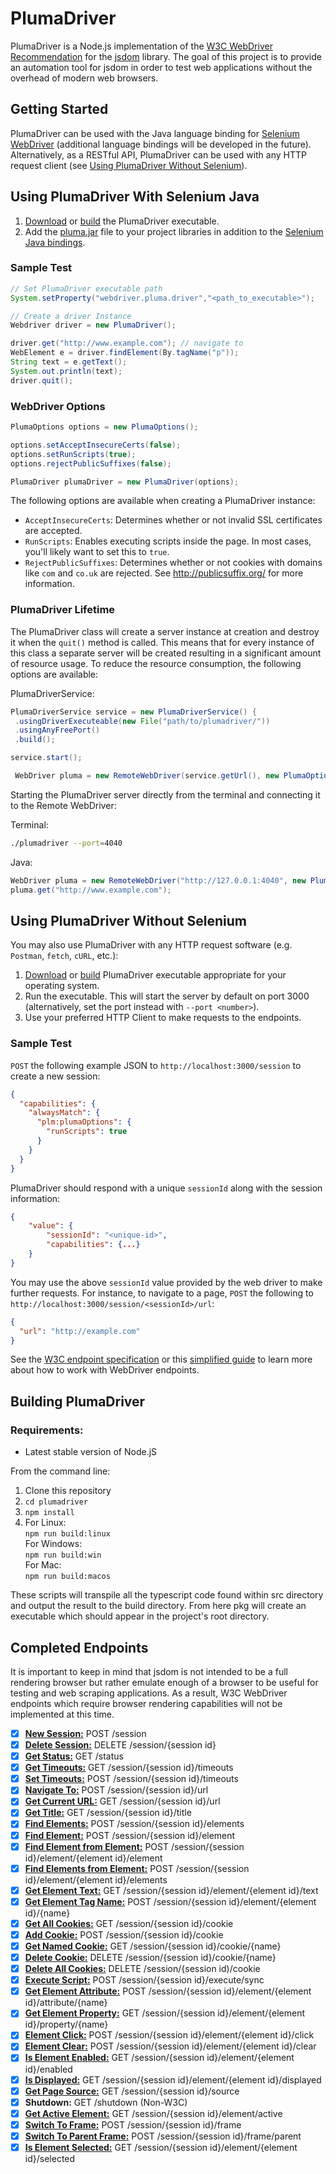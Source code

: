 # PlumaDriver

PlumaDriver is a Node.js implementation of the [W3C WebDriver Recommendation](https://www.w3.org/TR/webdriver1/#protocol) for the [jsdom](https://github.com/jsdom/jsdom) library. The goal of this project is to provide an automation tool for jsdom in order to test web applications without the overhead of modern web browsers.

## Getting Started

PlumaDriver can be used with the Java language binding for [Selenium WebDriver](https://www.seleniumhq.org/projects/webdriver/) (additional language bindings will be developed in the future). Alternatively, as a RESTful API, PlumaDriver can be used with any HTTP request client (see [Using PlumaDriver Without Selenium](#using-plumadriver-without-selenium)).

## Using PlumaDriver With Selenium Java

1. [Download](https://github.com/Seneca-CDOT/plumadriver/releases) or [build](#building-plumadriver) the PlumaDriver executable.
2. Add the [pluma.jar](/selenium/Java/client) file to your project libraries in addition to the [Selenium Java bindings](https://www.seleniumhq.org/download/).

### Sample Test

```java
// Set PlumaDriver executable path
System.setProperty("webdriver.pluma.driver","<path_to_executable>");

// Create a driver Instance
Webdriver driver = new PlumaDriver();

driver.get("http://www.example.com"); // navigate to
WebElement e = driver.findElement(By.tagName("p"));
String text = e.getText();
System.out.println(text);
driver.quit();
```

### WebDriver Options

```java
PlumaOptions options = new PlumaOptions();

options.setAcceptInsecureCerts(false);
options.setRunScripts(true);
options.rejectPublicSuffixes(false);

PlumaDriver plumaDriver = new PlumaDriver(options);
```

The following options are available when creating a PlumaDriver instance:

- `AcceptInsecureCerts`: Determines whether or not invalid SSL certificates are accepted.
- `RunScripts`: Enables executing scripts inside the page. In most cases, you'll likely want to set this to `true`.
- `RejectPublicSuffixes`: Determines whether or not cookies with domains like `com` and `co.uk` are rejected. See http://publicsuffix.org/ for more information.

### PlumaDriver Lifetime

The PlumaDriver class will create a server instance at creation and destroy it when the `quit()` method is called. This means that for every instance of this class a separate server will be created resulting in a significant amount of resource usage. To reduce the resource consumption, the following options are available:

PlumaDriverService:

```java
PlumaDriverService service = new PlumaDriverService() {
 .usingDriverExecuteable(new File("path/to/plumadriver/"))
 .usingAnyFreePort()
 .build();

service.start();

 WebDriver pluma = new RemoteWebDriver(service.getUrl(), new PlumaOptions());
```

Starting the PlumaDriver server directly from the terminal and connecting it to the Remote WebDriver:

Terminal:

```bash
./plumadriver --port=4040
```

Java:

```java
WebDriver pluma = new RemoteWebDriver("http://127.0.0.1:4040", new PlumaOptions());
pluma.get("http://www.example.com");
```

## Using PlumaDriver Without Selenium

You may also use PlumaDriver with any HTTP request software (e.g. `Postman`, `fetch`, `cURL`, etc.):

1. [Download](https://github.com/Seneca-CDOT/plumadriver/releases) or [build](#building-plumadriver) PlumaDriver executable appropriate for your operating system.
2. Run the executable. This will start the server by default on port 3000 (alternatively, set the port instead with `--port <number>`).
3. Use your preferred HTTP Client to make requests to the endpoints.

### Sample Test

`POST` the following example JSON to `http://localhost:3000/session` to create a new session:

```json
{
  "capabilities": {
    "alwaysMatch": {
      "plm:plumaOptions": {
        "runScripts": true
      }
    }
  }
}
```

PlumaDriver should respond with a unique `sessionId` along with the session information:

```json
{
    "value": {
        "sessionId": "<unique-id>",
        "capabilities": {...}
    }
}
```

You may use the above `sessionId` value provided by the web driver to make further requests. For instance, to navigate to a page, `POST` the following to `http://localhost:3000/session/<sessionId>/url`:

```json
{
  "url": "http://example.com"
}
```

See the [W3C endpoint specification](https://www.w3.org/TR/webdriver1/#list-of-endpoints) or this [simplified guide](https://github.com/jlipps/simple-wd-spec) to learn more about how to work with WebDriver endpoints.

## Building PlumaDriver

### Requirements:

- Latest stable version of Node.jS

From the command line:

1. Clone this repository
2. `cd plumadriver`
3. `npm install`
4. For Linux:  
    `npm run build:linux`  
   For Windows:  
    `npm run build:win`  
   For Mac:  
    `npm run build:macos`

These scripts will transpile all the typescript code found within src directory and output the result to the build directory. From here pkg will create an executable which should appear in the project's root directory.

## Completed Endpoints

It is important to keep in mind that jsdom is not intended to be a full rendering browser but rather emulate enough of a browser to be useful for testing and web scraping applications. As a result, W3C WebDriver endpoints which require browser rendering capabilities will not be implemented at this time.

- [x] [**New Session:**](https://www.w3.org/TR/webdriver1/#dfn-creating-a-new-session) POST /session
- [x] [**Delete Session:**](https://www.w3.org/TR/webdriver1/#dfn-delete-session) DELETE /session/{session id}
- [x] [**Get Status:**](https://www.w3.org/TR/webdriver1/#dfn-status) GET /status
- [x] [**Get Timeouts:**](https://www.w3.org/TR/webdriver1/#dfn-get-timeouts) GET /session/{session id}/timeouts
- [x] [**Set Timeouts:**](https://www.w3.org/TR/webdriver1/#dfn-timeouts) POST /session/{session id}/timeouts
- [x] [**Navigate To:**](https://www.w3.org/TR/webdriver1/#dfn-navigate-to) POST /session/{session id}/url
- [x] [**Get Current URL:**](https://www.w3.org/TR/webdriver1/#dfn-get-current-url) GET /session/{session id}/url
- [x] [**Get Title:**](https://www.w3.org/TR/webdriver1/#dfn-get-title) GET /session/{session id}/title
- [x] [**Find Elements:**](https://www.w3.org/TR/webdriver1/#dfn-find-elements) POST /session/{session id}/elements
- [x] [**Find Element:**](https://www.w3.org/TR/webdriver1/#dfn-find-element) POST /session/{session id}/element
- [x] [**Find Element from Element:**](https://www.w3.org/TR/webdriver1/#dfn-find-element-from-element) POST /session/{session id}/element/{element id}/element
- [x] [**Find Elements from Element:**](https://www.w3.org/TR/webdriver1/#dfn-find-elements-from-element) POST /session/{session id}/element/{element id}/elements
- [x] [**Get Element Text:**](https://www.w3.org/TR/webdriver1/#dfn-get-element-text) GET /session/{session id}/element/{element id}/text
- [x] [**Get Element Tag Name:**](https://www.w3.org/TR/webdriver1/#dfn-get-element-tag-name) POST /session/{session id}/element/{element id}/{name}
- [x] [**Get All Cookies:**](https://www.w3.org/TR/webdriver1/#dfn-get-all-cookies) GET /session/{session id}/cookie
- [x] [**Add Cookie:**](https://www.w3.org/TR/webdriver1/#dfn-adding-a-cookie) POST /session/{session id}/cookie
- [x] [**Get Named Cookie:**](https://www.w3.org/TR/webdriver1/#dfn-get-named-cookie) GET /session/{session id}/cookie/{name}
- [x] [**Delete Cookie:**](https://www.w3.org/TR/webdriver1/#dfn-delete-cookie) DELETE /session/{session id}/cookie/{name}
- [x] [**Delete All Cookies:**](https://www.w3.org/TR/webdriver1/#dfn-delete-all-cookies) DELETE /session/{session id)/cookie
- [x] [**Execute Script:**](https://www.w3.org/TR/webdriver1/#dfn-execute-script) POST /session/{session id}/execute/sync
- [x] [**Get Element Attribute:**](https://www.w3.org/TR/webdriver1/#dfn-get-element-attribute) POST /session/{session id}/element/{element id}/attribute/{name}
- [x] [**Get Element Property:**](https://www.w3.org/TR/webdriver/#dfn-get-element-property) GET /session/{session id}/element/{element id}/property/{name}
- [x] [**Element Click:**](https://www.w3.org/TR/webdriver1/#dfn-element-click) POST /session/{session id}/element/{element id}/click
- [x] [**Element Clear:**](https://www.w3.org/TR/webdriver1/#dfn-element-clear) POST /session/{session id}/element/{element id}/clear
- [x] [**Is Element Enabled:**](https://www.w3.org/TR/webdriver1/#dfn-is-element-enabled) GET /session/{session id}/element/{element id}/enabled
- [x] [**Is Displayed:**](https://www.w3.org/TR/webdriver1/#element-displayedness) GET /session/{session id}/element/{element id}/displayed
- [x] [**Get Page Source:**](https://www.w3.org/TR/webdriver1/#dfn-get-page-source) GET /session/{session id}/source
- [x] **Shutdown:** GET /shutdown (Non-W3C)
- [x] [**Get Active Element:**](https://www.w3.org/TR/webdriver1/#dfn-get-active-element) GET /session/{session id}/element/active
- [x] [**Switch To Frame:**](https://www.w3.org/TR/webdriver1/#dfn-switch-to-frame) POST /session/{session id}/frame
- [x] [**Switch To Parent Frame:**](https://www.w3.org/TR/webdriver1/#dfn-switch-to-parent-frame) POST /session/{session id}/frame/parent
- [x] [**Is Element Selected:**](https://www.w3.org/TR/webdriver/#dfn-is-element-selected) GET /session/{session id}/element/{element id}/selected
